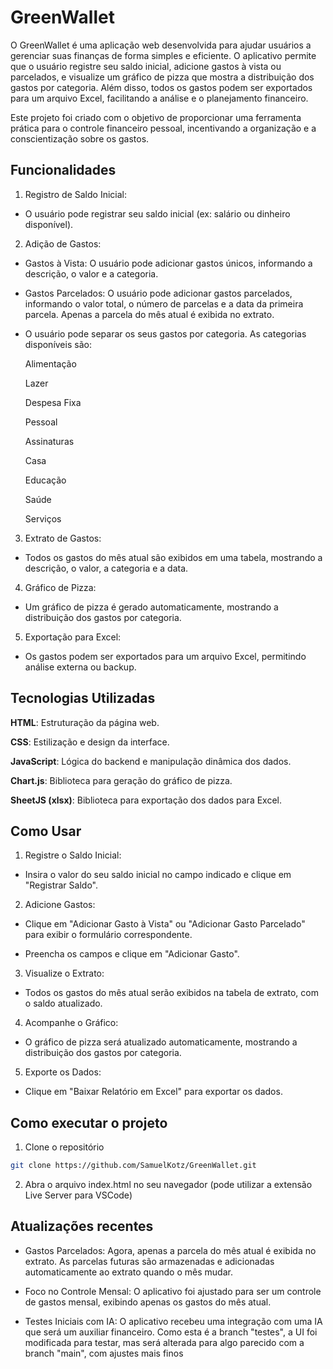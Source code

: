 
# GreenWallet


O GreenWallet é uma aplicação web desenvolvida para ajudar usuários a gerenciar suas finanças de forma simples e eficiente. O aplicativo permite que o usuário registre seu saldo inicial, adicione gastos à vista ou parcelados, e visualize um gráfico de pizza que mostra a distribuição dos gastos por categoria. Além disso, todos os gastos podem ser exportados para um arquivo Excel, facilitando a análise e o planejamento financeiro.


Este projeto foi criado com o objetivo de proporcionar uma ferramenta prática para o controle financeiro pessoal, incentivando a organização e a conscientização sobre os gastos.

## Funcionalidades

1. Registro de Saldo Inicial:
- O usuário pode registrar seu saldo inicial (ex: salário ou dinheiro disponível).

2. Adição de Gastos:
- Gastos à Vista: O usuário pode adicionar gastos únicos, informando a descrição, o valor e a categoria.

- Gastos Parcelados: O usuário pode adicionar gastos parcelados, informando o valor total, o número de parcelas e a data da primeira parcela. Apenas a parcela do mês atual é exibida no extrato.
  
- O usuário pode separar os seus gastos por categoria. As categorias disponíveis são:

  Alimentação

  Lazer

  Despesa Fixa

  Pessoal

  Assinaturas

  Casa

  Educação

  Saúde
  
  Serviços
  

3. Extrato de Gastos:
- Todos os gastos do mês atual são exibidos em uma tabela, mostrando a descrição, o valor, a categoria e a data.

4. Gráfico de Pizza:
- Um gráfico de pizza é gerado automaticamente, mostrando a distribuição dos gastos por categoria.

5. Exportação para Excel:
- Os gastos podem ser exportados para um arquivo Excel, permitindo análise externa ou backup.




## Tecnologias Utilizadas

**HTML**: Estruturação da página web.

**CSS**: Estilização e design da interface.

**JavaScript**: Lógica do backend e manipulação dinâmica dos dados.

**Chart.js**: Biblioteca para geração do gráfico de pizza.

**SheetJS (xlsx)**: Biblioteca para exportação dos dados para Excel.



## Como Usar

1. Registre o Saldo Inicial:

- Insira o valor do seu saldo inicial no campo indicado e clique em "Registrar Saldo".

2. Adicione Gastos:

- Clique em "Adicionar Gasto à Vista" ou "Adicionar Gasto Parcelado" para exibir o formulário correspondente.

- Preencha os campos e clique em "Adicionar Gasto".

3. Visualize o Extrato:

- Todos os gastos do mês atual serão exibidos na tabela de extrato, com o saldo atualizado.


4. Acompanhe o Gráfico:

- O gráfico de pizza será atualizado automaticamente, mostrando a distribuição dos gastos por categoria.

5. Exporte os Dados:

- Clique em "Baixar Relatório em Excel" para exportar os dados.





## Como executar o projeto

1. Clone o repositório
```bash
git clone https://github.com/SamuelKotz/GreenWallet.git
```
2. Abra o arquivo index.html no seu navegador (pode utilizar a extensão Live Server para VSCode)

## Atualizações recentes

- Gastos Parcelados:
  Agora, apenas a parcela do mês atual é exibida no extrato.
   As parcelas futuras são armazenadas e adicionadas automaticamente ao extrato quando o mês mudar.

- Foco no Controle Mensal:
  O aplicativo foi ajustado para ser um controle de gastos mensal, exibindo apenas os gastos do mês atual.

- Testes Iniciais com IA:
  O aplicativo recebeu uma integração com uma IA que será um auxiliar financeiro. Como esta é a branch "testes", a UI foi modificada para testar, mas será alterada para algo parecido com a branch "main", com ajustes mais finos
  


